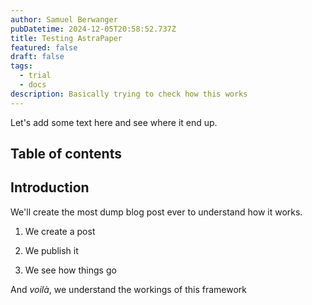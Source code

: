 ```yaml
---
author: Samuel Berwanger
pubDatetime: 2024-12-05T20:58:52.737Z
title: Testing AstraPaper
featured: false
draft: false
tags:
  - trial
  - docs
description: Basically trying to check how this works
---
```


Let's add some text here and see where it end up.

## Table of contents

## Introduction

We'll create the most dump blog post ever to understand how it works.

1. We create a post

2. We publish it

3. We see how things go

And _voilà_, we understand the workings of this framework
